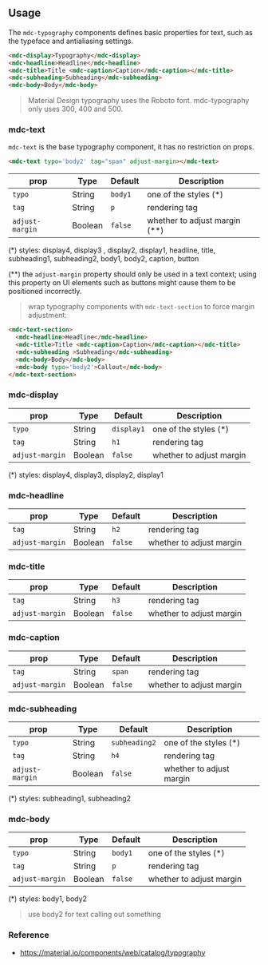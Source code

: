 ## Usage

The `mdc-typography` components defines basic properties for text, such as the 
typeface and antialiasing settings.

```html
<mdc-display>Typography</mdc-display>
<mdc-headline>Headline</mdc-headline>
<mdc-title>Title <mdc-caption>Caption</mdc-caption></mdc-title>
<mdc-subheading>Subheading</mdc-subheading>
<mdc-body>Body</mdc-body>
```

> Material Design typography uses the Roboto font. mdc-typography only uses 
300, 400 and 500.

### mdc-text

`mdc-text` is the base typography component, it has no restriction on props.

```html
<mdc-text typo='body2' tag="span" adjust-margin></mdc-text>
```

| prop           | Type    | Default | Description              |
|----------------|---------|---------|--------------------------|
|`typo`          | String  | `body1` | one of the styles (*)    |
|`tag`           | String  | `p`     | rendering tag            |
|`adjust-margin` | Boolean | `false` | whether to adjust margin (**) |

(*) styles: display4, display3 , display2, display1, headline, title, subheading1,
subheading2, body1, body2, caption, button


(**)  the `adjust-margin` property should only be used in a text context; using this 
property on UI elements such as buttons might cause them to be positioned incorrectly.

> wrap typography components with  `mdc-text-section` to force margin adjustment:

```html
<mdc-text-section>
  <mdc-headline>Headline</mdc-headline>
  <mdc-title>Title <mdc-caption>Caption</mdc-caption></mdc-title>
  <mdc-subheading >Subheading</mdc-subheading>
  <mdc-body>Body</mdc-body>
  <mdc-body typo='body2'>Callout</mdc-body>
</mdc-text-section>
```

### mdc-display

| prop  | Type   | Default   | Description |
|-------|--------|-----------|-------------|
|`typo` | String | `display1` | one of the styles (*) |
|`tag`  | String | `h1`       | rendering tag |
|`adjust-margin` | Boolean   | `false` | whether to adjust margin |

(*) styles: display4, display3, display2, display1 

### mdc-headline

| prop  | Type   | Default  | Description |
|-------|--------|----------|-------------|
|`tag`  | String | `h2`     | rendering tag |
|`adjust-margin` | Boolean | `false` | whether to adjust margin |



### mdc-title 

| prop  | Type   | Default   | Description |
|-------|--------|-----------|-------------|
|`tag`  | String | `h3`       | rendering tag |
|`adjust-margin` | Boolean   | `false` | whether to adjust margin |

### mdc-caption

| prop  | Type   | Default   | Description |
|-------|--------|-----------|-------------|
|`tag`  | String | `span`       | rendering tag |
|`adjust-margin` | Boolean   | `false` | whether to adjust margin |


### mdc-subheading

| prop  | Type   | Default   | Description |
|-------|--------|-----------|-------------|
|`typo` | String | `subheading2` | one of the styles (*) |
|`tag`  | String | `h4`       | rendering tag |
|`adjust-margin` | Boolean   | `false` | whether to adjust margin |

(*) styles: subheading1, subheading2



### mdc-body

| prop  | Type   | Default   | Description |
|-------|--------|-----------|-------------|
|`typo` | String | `body1` | one of the styles (*) |
|`tag`  | String | `p`       | rendering tag |
|`adjust-margin` | Boolean    | `false` | whether to adjust margin |

(*) styles: body1, body2

> use body2 for text calling out something


### Reference

- <https://material.io/components/web/catalog/typography>